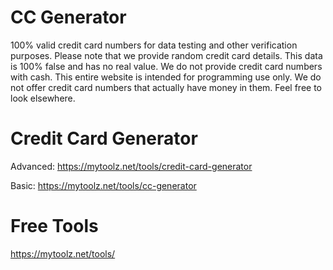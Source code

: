 # CC Generator
100% valid credit card numbers for data testing and other verification purposes. Please note that we provide random credit card details. This data is 100% false and has no real value. We do not provide credit card numbers with cash. This entire website is intended for programming use only. We do not offer credit card numbers that actually have money in them. Feel free to look elsewhere.

# Credit Card Generator
Advanced: https://mytoolz.net/tools/credit-card-generator

Basic: https://mytoolz.net/tools/cc-generator

# Free Tools
https://mytoolz.net/tools/
